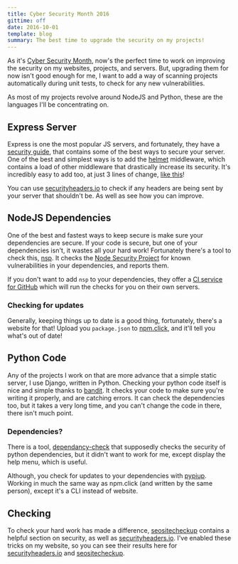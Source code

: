```yaml
---
title: Cyber Security Month 2016
gittime: off
date: 2016-10-01
template: blog
summary: The best time to upgrade the security on my projects!
---
```


As it's [Cyber Security Month](https://cybersecuritymonth.eu/), now's the perfect time to work on improving the security on my websites, projects, and servers. But, upgrading them for now isn't good enough for me, I want to add a way of scanning projects automatically during unit tests, to check for any new vulnerabilities.

As most of my projects revolve around NodeJS and Python, these are the languages I'll be concentrating on.

## Express Server
Express is one the most popular JS servers, and fortunately, they have a [security guide](http://expressjs.com/en/advanced/best-practice-security.html), that contains some of the best ways to secure your server. One of the best and simplest ways is to add the [helmet](https://www.npmjs.com/package/helmet) middleware, which contains a load of other middleware that drastically increase its security. It's incredibly easy to add too, at just 3 lines of change, [like this](https://github.com/RealOrangeOne/host-container/commit/90adfd04aed2f2065d803623c297dc1a8ae71632)!

You can use [securityheaders.io](http://securityheaders.io/) to check if any headers are being sent by your server that shouldn't be. As well as see how you can improve.

## NodeJS Dependencies
One of the best and fastest ways to keep secure is make sure your dependencies are secure. If your code is secure, but one of your dependencies isn't, it wastes all your hard work! Fortunately there's a tool to check this, [nsp](https://www.npmjs.com/package/nsp). It checks the [Node Security Project](https://nodesecurity.io/) for known vulnerabilities in your dependencies, and reports them.

If you don't want to add `nsp` to your dependencies, they offer a [CI service for GitHub](https://nodesecurity.io/#pricing) which will run the checks for you on their own servers.

### Checking for updates
Generally, keeping things up to date is a good thing, fortunately, there's a website for that! Upload you `package.json` to [npm.click](http://npm.click/), and it'll tell you what's out of date!

## Python Code
Any of the projects I work on that are more advance that a simple static server, I use Django, written in Python. Checking your python code itself is nice and simple thanks to [bandit](https://github.com/openstack/bandit). It checks your code to make sure you're writing it properly, and are catching errors. It can check the dependencies too, but it takes a very long time, and you can't change the code in there, there isn't much point.

### Dependencies?
There is a tool, [dependancy-check](https://pypi.python.org/pypi/dependency-check/) that supposedly checks the security of python dependencies, but it didn't want to work for me, except display the help menu, which is useful.

Although, you check for updates to your dependencies with [pypiup](https://pypi.python.org/pypi/pypiup/). Working in much the same way as npm.click (and written by the same person), except it's a CLI instead of website.

## Checking
To check your hard work has made a difference, [seositecheckup](http://seositecheckup.com/) contains a helpful section on security, as well as [securityheaders.io](http://securityheaders.io/). I've enabled these tricks on my website, so you can see their results here for [securityheaders.io](https://securityheaders.io/?q=https%3A%2F%2Ftheorangeone.net&followRedirects=on) and [seositecheckup](http://seositecheckup.com/seo-audit/theorangeone.net).
